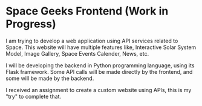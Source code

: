 # Space Geeks Frontend (Work in Progress)

I am trying to develop a web application using API services related to Space. This website will have multiple features like, Interactive Solar System Model, Image Gallery, Space Events Calender, News, etc.

I will be developing the backend in Python programming language, using its Flask framework. Some API calls will be made directly by the frontend, and some will be made by the backend.

I received an assignment to create a custom website using APIs, this is my "try" to complete that.